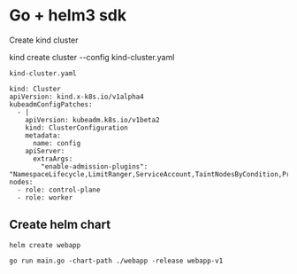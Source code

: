 # Go + helm3 sdk

Create kind cluster

kind create cluster --config kind-cluster.yaml

`kind-cluster.yaml`

```
kind: Cluster
apiVersion: kind.x-k8s.io/v1alpha4
kubeadmConfigPatches:
  - |
    apiVersion: kubeadm.k8s.io/v1beta2
    kind: ClusterConfiguration
    metadata:
      name: config
    apiServer:
      extraArgs:
        "enable-admission-plugins": "NamespaceLifecycle,LimitRanger,ServiceAccount,TaintNodesByCondition,Priority,DefaultTolerationSeconds,DefaultStorageClass,PersistentVolumeClaimResize,MutatingAdmissionWebhook,ValidatingAdmissionWebhook,ResourceQuota"
nodes:
  - role: control-plane
  - role: worker
```

## Create helm chart

`helm create webapp`


`go run main.go -chart-path ./webapp -release webapp-v1`
